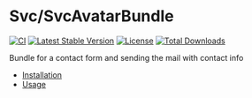 # Svc/SvcAvatarBundle

[![CI](https://github.com/Sven-Ve/svc-contactform-bundle/actions/workflows/php.yml/badge.svg)](https://github.com/Sven-Ve/svc-avatar-bundle/actions/workflows/php.yml) 
[![Latest Stable Version](https://poser.pugx.org/svc/contactform-bundle/v)](https://packagist.org/packages/svc/avatar-bundle) 
[![License](https://poser.pugx.org/svc/contactform-bundle/license)](https://packagist.org/packages/svc/avatar-bundle) 
[![Total Downloads](https://poser.pugx.org/svc/contactform-bundle/downloads)](https://packagist.org/packages/svc/avatar-bundle)

Bundle for a contact form and sending the mail with contact info

* [Installation](docs/installation.md)
* [Usage](docs/usage.md)
